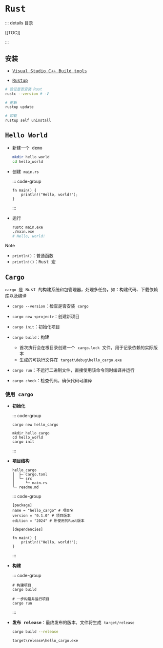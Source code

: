 # <samp>Rust</samp>

::: details <samp>目录</samp>

[[TOC]]

:::

## <samp>安装</samp>

- <samp>[Visual Studio C++ Build tools](https://visualstudio.microsoft.com/visual-cpp-build-tools/)</samp>

- <samp>[Rustup](https://www.rust-lang.org/tools/install)</samp>

```sh
# 验证是否安装 Rust
rustc --version # -V

# 更新
rustup update

# 卸载
rustup self uninstall
```

## <samp>Hello World</samp>

- <samp>新建一个 demo</samp>

  ```sh
  mkdir hello_world
  cd hello_world
  ```

- <samp>创建 `main.rs`</samp>

  ::: code-group

  ```rust[main.rs]
  fn main() {
      println!("Hello, world!");
  }
  ```

  :::

- <samp>运行</samp>

  ```sh
  rustc main.exe
  ./main.exe
  # Hello, world!
  ```

> [!NOTE]
>
> - <samp>`println()`：普通函数</samp>
> - <samp>`println!()`：Rust 宏</samp>

## <samp>Cargo</samp>

<samp>`cargo` 是 Rust 的构建系统和包管理器，处理多任务，如：构建代码、下载依赖库以及编译</samp>

- <samp>`cargo --version`：检查是否安装 `cargo`</samp>

- <samp>`cargo new <project>`：创建新项目</samp>
- <samp>`cargo init`：初始化项目</samp>
- <samp>`cargo build`：构建</samp>
  - <samp>首次执行会在根目录创建一个 `cargo.lock` 文件，用于记录依赖的实际版本</samp>
  - <samp>生成的可执行文件在 `target\debug\hello_cargo.exe`</samp>

- <samp>`cargo run`：不运行二进制文件，直接使用该命令同时编译并运行</samp>
- <samp>`cargo check`：检查代码，确保代码可编译</samp>

### <samp>使用 cargo</samp>

- <samp>**初始化**</samp>

  ::: code-group

  ```sh[cargo new]
  cargo new hello_cargo
  ```

  ```sh[cargo init]
  mkdir hello_cargo
  cd hello_world
  cargo init
  ```

  :::

- <samp>**项目结构**</samp>

  ```(空)
  hello_cargo
  │  ├─ Cargo.toml
  │  └─ src
  │     └─ main.rs
  └─ readme.md
  ```

  ::: code-group

  ```toml[Cargo.toml]
  [package]
  name = "hello_cargo" # 项目名
  version = "0.1.0" # 项目版本
  edition = "2024" # 所使用的Rust版本
  
  [dependencies]
  ```

  ```rust[src/main.rs]
  fn main() {
      println!("Hello, world!");
  }
  ```

  :::

- <samp>**构建**</samp>

  ::: code-group

  ```sh[cargo build]
  # 构建项目
  cargo build
  ```

  ```sh[cargo run]
  # 一步构建并运行项目
  cargo run
  ```

  :::

- <samp>**发布 release**：最终发布的版本，文件将生成 `target/release`</samp>

  ```sh
  cargo build --release
  
  target\release\hello_cargo.exe
  ```
